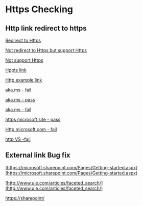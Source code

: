 # Https Checking

## Http link redirect to https

[Redirect to Https](http://www.asp.net/get-started/websites)

[Not redirect to Https but support Https](http://www.unicode.org/versions/Unicode8.0.0/) 

[Not support Https](http://www.simplecloud.info/)

[Hppts link](https://www.asp.net/get-started/websites)

[Http example link](http://yoursite/server.js/debug)

[aka.ms - fail](http://aka.ms/the-mom)

[aka.ms - pass](https://aka.ms/apexcats)

[aka.ms - fail](http://www.aka.ms/apexcats)

[https microsoft site - pass](https://msdn.microsoft.com/zh-cn/library/jj134930(v=crm.7))

[Http microsoft.com - fail](http://msdn.microsoft.com/zh-cn/library/jj134930(v=crm.7))

[http VS -fail](http://www.visualstudio.com/zh-cn/)


## External link Bug fix

[https://microsoft.sharepoint.com/Pages/Getting-started.aspx](https://microsoft.sharepoint.com/Pages/Getting-started.aspx)

[http://www.uie.com/articles/faceted_search/](http://www.uie.com/articles/faceted_search/)

[https://sharepoint/](https://sharepoint/)
